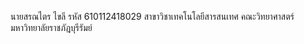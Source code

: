 นายสรณไตร ไขลี
รหัส 610112418029
สาขาวิชาเทคโนโลยีสารสนเทศ
คณะวิทยาศาสตร์
มหาวิทยาลัยราชภัฎบุรีรัมย์